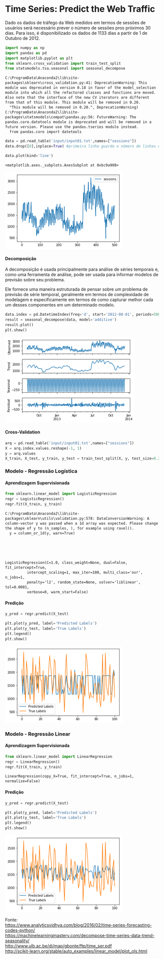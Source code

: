 
# Time Series: Predict the Web Traffic

Dado os dados de tráfego da Web medidos em termos de sessões de usuários será necessário prever o número de sessões pros próximos 30 dias. Para isso, é disponibilizado os dados de 1133 dias a partir de 1 de Outubro de 2012.


```python
import numpy as np
import pandas as pd
import matplotlib.pyplot as plt
from sklearn.cross_validation import train_test_split
from statsmodels.tsa.seasonal import seasonal_decompose
```

    C:\ProgramData\Anaconda2\lib\site-packages\sklearn\cross_validation.py:41: DeprecationWarning: This module was deprecated in version 0.18 in favor of the model_selection module into which all the refactored classes and functions are moved. Also note that the interface of the new CV iterators are different from that of this module. This module will be removed in 0.20.
      "This module will be removed in 0.20.", DeprecationWarning)
    C:\ProgramData\Anaconda2\lib\site-packages\statsmodels\compat\pandas.py:56: FutureWarning: The pandas.core.datetools module is deprecated and will be removed in a future version. Please use the pandas.tseries module instead.
      from pandas.core import datetools
    


```python
data = pd.read_table('input/input01.txt',names=["sessions"])
data.drop([0],inplace=True) #primeira linha guarda o número de linhas que o arquivo tem
```


```python
data.plot(kind='line')
```




    <matplotlib.axes._subplots.AxesSubplot at 0xbc9a908>




![png](output_4_1.png)


#### Decomposição

A decomposição é usada principalmente para análise de séries temporais e, como uma ferramenta de análise, pode ser usada para informar modelos de previsão sobre seu problema.

Ele fornece uma maneira estruturada de pensar sobre um problema de previsão de série temporal, geralmente em termos de complexidade de modelagem e especificamente em termos de como capturar melhor cada um desses componentes em um determinado modelo.


```python
data.index = pd.DatetimeIndex(freq='d', start='2012-08-01', periods=500)
result = seasonal_decompose(data, model='additive')
result.plot()
plt.show()
```


![png](output_7_0.png)


#### Cross-Validation


```python
arq = pd.read_table('input/input01.txt',names=["sessions"])
X = arq.index.values.reshape(-1, 1)
y = arq.values
X_train, X_test, y_train, y_test = train_test_split(X, y, test_size=0.20, random_state=42)
```

### Modelo - Regressão Logística

#### Aprendizagem Supervisionada


```python
from sklearn.linear_model import LogisticRegression
regr = LogisticRegression()
regr.fit(X_train, y_train)
```

    C:\ProgramData\Anaconda2\lib\site-packages\sklearn\utils\validation.py:578: DataConversionWarning: A column-vector y was passed when a 1d array was expected. Please change the shape of y to (n_samples, ), for example using ravel().
      y = column_or_1d(y, warn=True)
    




    LogisticRegression(C=1.0, class_weight=None, dual=False, fit_intercept=True,
              intercept_scaling=1, max_iter=100, multi_class='ovr', n_jobs=1,
              penalty='l2', random_state=None, solver='liblinear', tol=0.0001,
              verbose=0, warm_start=False)



#### Predição


```python
y_pred = regr.predict(X_test)
```


```python
plt.plot(y_pred, label='Predicted Labels')
plt.plot(y_test, label='True Labels')
plt.legend()
plt.show()
```


![png](output_15_0.png)


### Modelo - Regressão Linear

#### Aprendizagem Supervisionada


```python
from sklearn.linear_model import LinearRegression
regr = LinearRegression()
regr.fit(X_train, y_train)
```




    LinearRegression(copy_X=True, fit_intercept=True, n_jobs=1, normalize=False)



#### Predição 


```python
y_pred = regr.predict(X_test)
```


```python
plt.plot(y_pred, label='Predicted Labels')
plt.plot(y_test, label='True Labels')
plt.legend()
plt.show()
```


![png](output_21_0.png)


Fonte:  
https://www.analyticsvidhya.com/blog/2016/02/time-series-forecasting-codes-python/  
https://machinelearningmastery.com/decompose-time-series-data-trend-seasonality/  
http://www.ulb.ac.be/di/map/gbonte/ftp/time_ser.pdf  
http://scikit-learn.org/stable/auto_examples/linear_model/plot_ols.html
